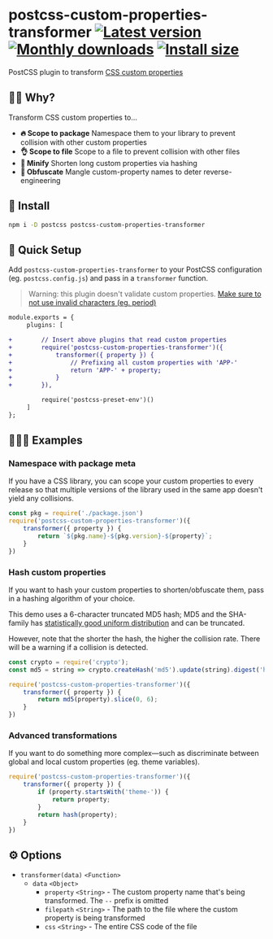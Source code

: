 # postcss-custom-properties-transformer [![Latest version](https://badgen.net/npm/v/postcss-custom-properties-transformer)](https://npm.im/postcss-custom-properties-transformer) [![Monthly downloads](https://badgen.net/npm/dm/postcss-custom-properties-transformer)](https://npm.im/postcss-custom-properties-transformer) [![Install size](https://packagephobia.now.sh/badge?p=postcss-custom-properties-transformer)](https://packagephobia.now.sh/result?p=postcss-custom-properties-transformer)

PostCSS plugin to transform [CSS custom properties](https://developer.mozilla.org/en-US/docs/Web/CSS/--*)

## 🙋‍♂️ Why?

Transform CSS custom properties to...

- **🔥 Scope to package** Namespace them to your library to prevent collision with other custom properties
- **👌 Scope to file** Scope to a file to prevent collision with other files
- **🐥 Minify** Shorten long custom properties via hashing
- **🤬 Obfuscate** Mangle custom-property names to deter reverse-engineering

## 🚀 Install
```sh
npm i -D postcss postcss-custom-properties-transformer
```

## 🚦 Quick Setup

Add `postcss-custom-properties-transformer` to your PostCSS configuration (eg. `postcss.config.js`) and pass in a `transformer` function.

> Warning: this plugin doesn't validate custom properties. [Make sure to not use invalid characters (eg. period)](https://stackoverflow.com/a/42311038)

```diff
module.exports = {
     plugins: [

+        // Insert above plugins that read custom properties
+        require('postcss-custom-properties-transformer')({
+            transformer({ property }) {
+                // Prefixing all custom properties with 'APP-'
+                return 'APP-' + property;
+            }
+        }),

         require('postcss-preset-env')()
     ]
};
```

## 👨🏻‍🏫 Examples

### Namespace with package meta
If you have a CSS library, you can scope your custom properties to every release so that multiple versions of the library used in the same app doesn't yield any collisions.

```js
const pkg = require('./package.json')
require('postcss-custom-properties-transformer')({
    transformer({ property }) {
        return `${pkg.name}-${pkg.version}-${property}`;
    }
})
```

### Hash custom properties
If you want to hash your custom properties to shorten/obfuscate them, pass in a hashing algorithm of your choice.

This demo uses a 6-character truncated MD5 hash; MD5 and the SHA-family has [statistically good uniform distribution](https://stackoverflow.com/questions/8184941/uniform-distribution-of-truncated-md5) and can be truncated.

However, note that the shorter the hash, the higher the collision rate. There will be a warning if a collision is detected.

```js
const crypto = require('crypto');
const md5 = string => crypto.createHash('md5').update(string).digest('hex');

require('postcss-custom-properties-transformer')({
    transformer({ property }) {
        return md5(property).slice(0, 6);
    }
})
```

### Advanced transformations
If you want to do something more complex—such as discriminate between global and local custom properties (eg. theme variables).

```js
require('postcss-custom-properties-transformer')({
    transformer({ property }) {
        if (property.startsWith('theme-')) {
            return property;
        }
        return hash(property);
    }
})
```

## ⚙️ Options
- `transformer(data)` `<Function>`
  - `data` `<Object>`
    - `property` `<String>` - The custom property name that's being transformed. The `--` prefix is omitted
    - `filepath` `<String>` - The path to the file where the custom property is being transformed
    - `css` `<String>` - The entire CSS code of the file
